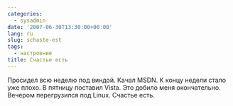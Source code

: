 ```yaml
---
categories:
  - sysadmin
date: '2007-06-30T13:30:00+00:00'
lang: ru
slug: schaste-est
tags:
  - настроение
title: Счастье есть
---
```




Просидел всю неделю под виндой. Качал MSDN. К концу недели стало уже плохо. В пятницу поставил Vista. Это добило меня окончательно. Вечером перегрузился под Linux. Счастье есть.